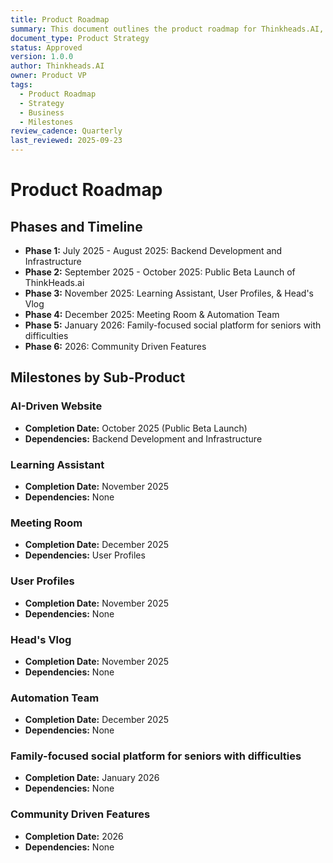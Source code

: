 ```yaml
---
title: Product Roadmap
summary: This document outlines the product roadmap for Thinkheads.AI, detailing the phased development and delivery of key sub-products and features.
document_type: Product Strategy
status: Approved
version: 1.0.0
author: Thinkheads.AI
owner: Product VP
tags:
  - Product Roadmap
  - Strategy
  - Business
  - Milestones
review_cadence: Quarterly
last_reviewed: 2025-09-23
---
```

# Product Roadmap

## Phases and Timeline

*   **Phase 1:** July 2025 - August 2025: Backend Development and Infrastructure
*   **Phase 2:** September 2025 - October 2025: Public Beta Launch of ThinkHeads.ai
*   **Phase 3:** November 2025: Learning Assistant, User Profiles, & Head's Vlog
*   **Phase 4:** December 2025: Meeting Room & Automation Team
*   **Phase 5:** January 2026: Family-focused social platform for seniors with difficulties
*   **Phase 6:** 2026: Community Driven Features

## Milestones by Sub-Product

### AI-Driven Website
*   **Completion Date:** October 2025 (Public Beta Launch)
*   **Dependencies:** Backend Development and Infrastructure

### Learning Assistant
*   **Completion Date:** November 2025
*   **Dependencies:** None

### Meeting Room
*   **Completion Date:** December 2025
*   **Dependencies:** User Profiles

### User Profiles
*   **Completion Date:** November 2025
*   **Dependencies:** None

### Head's Vlog
*   **Completion Date:** November 2025
*   **Dependencies:** None

### Automation Team
*   **Completion Date:** December 2025
*   **Dependencies:** None

### Family-focused social platform for seniors with difficulties
*   **Completion Date:** January 2026
*   **Dependencies:** None

### Community Driven Features
*   **Completion Date:** 2026
*   **Dependencies:** None
